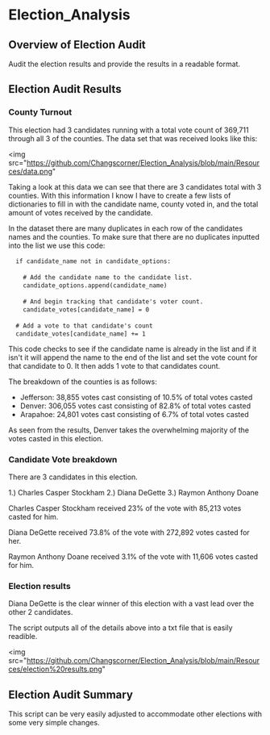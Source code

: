 # Election_Analysis

## Overview of Election Audit

Audit the election results and provide the results in a readable format.

## Election Audit Results

### County Turnout
This election had 3 candidates running with a total vote count of 369,711 through all 3 of the counties. The data set that was received looks like this:

<img src="https://github.com/Changscorner/Election_Analysis/blob/main/Resources/data.png"

Taking a look at this data we can see that there are  3 candidates total with 3 counties. With this information I know I have to create a few lists of dictionaries to fill in with the candidate name, county voted in, and the total amount of votes received by the candidate.

In the dataset there are many duplicates in each row of the candidates names and the counties. To make sure that there are no duplicates inputted into the list we use this code:

```
  if candidate_name not in candidate_options:

    # Add the candidate name to the candidate list.
    candidate_options.append(candidate_name)

    # And begin tracking that candidate's voter count.
    candidate_votes[candidate_name] = 0

  # Add a vote to that candidate's count
  candidate_votes[candidate_name] += 1
```
This code checks to see if the candidate name is already in the list and if it isn't it will append the name to the end of the list and set the vote count for that candidate to 0. It then adds 1 vote to that candidates count.

The breakdown of the counties is as follows:

  - Jefferson: 38,855 votes cast consisting of 10.5% of total votes casted
  - Denver: 306,055 votes cast consisting of 82.8% of total votes casted
  - Arapahoe: 24,801 votes cast consisting of 6.7% of total votes casted

As seen from the results, Denver takes the overwhelming majority of the votes casted in this election. 

### Candidate Vote breakdown

There are 3 candidates in this election.

  1.) Charles Casper Stockham
  2.) Diana DeGette
  3.) Raymon Anthony Doane

Charles Casper Stockham received 23% of the vote with 85,213 votes casted for him.

Diana DeGette received 73.8% of the vote with 272,892 votes casted for her.

Raymon Anthony Doane received 3.1% of the vote with 11,606 votes casted for him.

### Election results

Diana DeGette is the clear winner of this election with a vast lead over the other 2 candidates.

The script outputs all of the details above into a txt file that is easily readible.

<img src="https://github.com/Changscorner/Election_Analysis/blob/main/Resources/election%20results.png"


## Election Audit Summary

This script can be very easily adjusted to accommodate other elections with some very simple changes.

